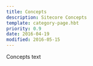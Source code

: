 ```yaml
---
title: Concepts
description: Sitecore Concepts
template: category-page.hbt
priority: 0.9
date: 2016-04-19
modified: 2016-05-15
---
```


Concepts text

